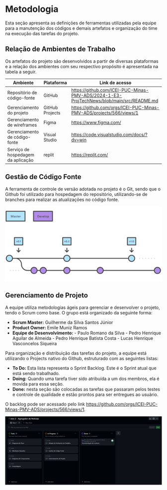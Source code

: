 # Metodologia

Esta seção apresenta as definições de ferramentas utilizadas pela equipe para a manutenção dos códigos e demais artefatos e organização do time na execução das tarefas do projeto.

## Relação de Ambientes de Trabalho

Os artefatos do projeto são desenvolvidos a partir de diversas plataformas e a relação dos ambientes com seu respectivo propósito é apresentada na tabela a seguir.

|Ambiente                       |Plataforma  |Link de acesso                                                                                                          |
|---------------------------    |----------  |------------------------------------------------------------------------------------------------------------------------|
|Repositório de código-fonte    |GitHub      |https://github.com/ICEI-PUC-Minas-PMV-ADS/2024-1-E3-ProjTechNews/blob/main/src/README.md|
|Gerenciamento do projeto       |GitHub Projects|https://github.com/orgs/ICEI-PUC-Minas-PMV-ADS/projects/566/views/1|
|Gerenciamento de wireframes    |Figma|https://www.figma.com/| 
|Gerenciamento de código-fonte|Visual Studio|https://code.visualstudio.com/docs/?dv=win|
|Serviço de hospedagem da aplicação|replit|https://replit.com/|                   

## Gestão de Código Fonte

A ferramenta de controle de versão adotada no projeto é o Git, sendo que o Github foi utilizado para hospedagem do repositório, utilizando-se de branches para realizar as atualizações no código fonte.

 **![](https://github.com/ICEI-PUC-Minas-PMV-ADS/pmv-ads-2023-2-e2-proj-int-t1-time4-agregador-noticias/blob/main/docs/img/branch%20guide.png)**

## Gerenciamento de Projeto

A equipe utiliza metodologias ágeis para gerenciar e desenvolver o projeto, tendo o Scrum como base.
O grupo está organizado da seguinte forma:

   - **Scrum Master:** Guilherme da Silva Santos Júnior
   - **Product Owner:** Emile Muniz Ramos
   - **Equipe de Desenvolvimento:**
           - Paulo Romano da Silva
           - Pedro Henrique Aguilar de Almeida
           - Pedro Henrique Batista Costa
           - Lucas Henrique Vasconcelos Siqueira

Para organização e distribuição das tarefas do projeto, a equipe está utilizando o Projects nativo do Github, estruturado com as seguintes listas: 

- **To Do:** Esta lista representa o Sprint Backlog. Este é o Sprint atual que está sendo trabalhado.
- **Doing:** Quando uma tarefa tiver sido atribuída a um dos membros, ela é movida para essa seção.
- **Done:** nesta seção são colocadas as tarefas que passaram pelos testes e controle de qualidade e estão prontos para ser entregues ao usuário.


O backlog pode ser acessado pelo link https://github.com/orgs/ICEI-PUC-Minas-PMV-ADS/projects/566/views/1.

**![](https://github.com/ICEI-PUC-Minas-PMV-ADS/pmv-ads-2023-2-e2-proj-int-t1-time4-agregador-noticias/blob/main/docs/img/projects.png)**

